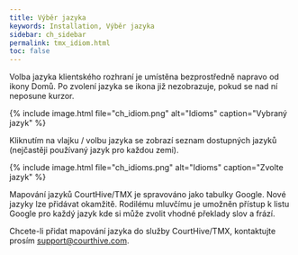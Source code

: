 ```yaml
---
title: Výběr jazyka
keywords: Installation, Výběr jazyka
sidebar: ch_sidebar
permalink: tmx_idiom.html
toc: false
---
```


Volba jazyka klientského rozhraní je umístěna bezprostředně napravo od ikony Domů. Po zvolení jazyka se ikona již nezobrazuje, pokud se nad ní neposune kurzor.

{% include image.html file="ch_idiom.png" alt="Idioms" caption="Vybraný jazyk" %}

Kliknutím na vlajku / volbu jazyka se zobrazí seznam dostupných jazyků (nejčastěji používaný jazyk pro každou zemi).

{% include image.html file="ch_idioms.png" alt="Idioms" caption="Zvolte jazyk" %}

Mapování jazyků CourtHive/TMX je spravováno jako tabulky Google. Nové jazyky lze přidávat okamžitě. Rodilému mluvčímu je umožněn přístup k listu Google pro každý jazyk kde si může zvolit vhodné překlady slov a frází.

Chcete-li přidat mapování jazyka do služby CourtHive/TMX, kontaktujte prosím <support@courthive.com>.
